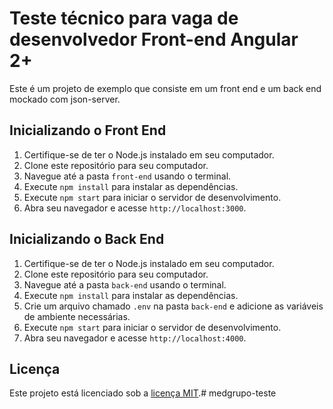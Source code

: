 # Teste técnico para vaga de desenvolvedor Front-end Angular 2+

Este é um projeto de exemplo que consiste em um front end e um back end mockado com json-server.

## Inicializando o Front End

1. Certifique-se de ter o Node.js instalado em seu computador.
2. Clone este repositório para seu computador.
3. Navegue até a pasta `front-end` usando o terminal.
4. Execute `npm install` para instalar as dependências.
5. Execute `npm start` para iniciar o servidor de desenvolvimento.
6. Abra seu navegador e acesse `http://localhost:3000`.

## Inicializando o Back End

1. Certifique-se de ter o Node.js instalado em seu computador.
2. Clone este repositório para seu computador.
3. Navegue até a pasta `back-end` usando o terminal.
4. Execute `npm install` para instalar as dependências.
5. Crie um arquivo chamado `.env` na pasta `back-end` e adicione as variáveis de ambiente necessárias.
6. Execute `npm start` para iniciar o servidor de desenvolvimento.
7. Abra seu navegador e acesse `http://localhost:4000`.

## Licença

Este projeto está licenciado sob a [licença MIT](LICENSE).# medgrupo-teste

